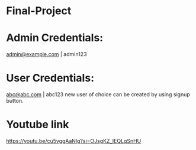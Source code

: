 # Final-Project

# Admin Credentials: 
admin@example.com | admin123

# User Credentials:
abc@abc.com | abc123
new user of choice can be created by using signup button.

# Youtube link
https://youtu.be/cu5vggAaNlg?si=OJsgKZ_IEQLqSnHU
